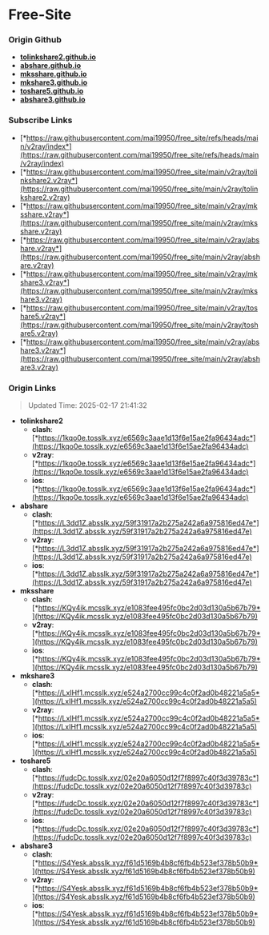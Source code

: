 # Free-Site

### Origin Github

- [**tolinkshare2.github.io**](https://github.com/tolinkshare2/tolinkshare2.github.io)
- [**abshare.github.io**](https://github.com/abshare/abshare.github.io)
- [**mksshare.github.io**](https://github.com/mksshare/mksshare.github.io)
- [**mkshare3.github.io**](https://github.com/mkshare3/mkshare3.github.io)
- [**toshare5.github.io**](https://github.com/toshare5/toshare5.github.io)
- [**abshare3.github.io**](https://github.com/abshare3/abshare3.github.io)

### Subscribe Links

- [*https://raw.githubusercontent.com/mai19950/free_site/refs/heads/main/v2ray/index*](https://raw.githubusercontent.com/mai19950/free_site/refs/heads/main/v2ray/index)
- [*https://raw.githubusercontent.com/mai19950/free_site/main/v2ray/tolinkshare2.v2ray*](https://raw.githubusercontent.com/mai19950/free_site/main/v2ray/tolinkshare2.v2ray)
- [*https://raw.githubusercontent.com/mai19950/free_site/main/v2ray/mksshare.v2ray*](https://raw.githubusercontent.com/mai19950/free_site/main/v2ray/mksshare.v2ray)
- [*https://raw.githubusercontent.com/mai19950/free_site/main/v2ray/abshare.v2ray*](https://raw.githubusercontent.com/mai19950/free_site/main/v2ray/abshare.v2ray)
- [*https://raw.githubusercontent.com/mai19950/free_site/main/v2ray/mkshare3.v2ray*](https://raw.githubusercontent.com/mai19950/free_site/main/v2ray/mkshare3.v2ray)
- [*https://raw.githubusercontent.com/mai19950/free_site/main/v2ray/toshare5.v2ray*](https://raw.githubusercontent.com/mai19950/free_site/main/v2ray/toshare5.v2ray)
- [*https://raw.githubusercontent.com/mai19950/free_site/main/v2ray/abshare3.v2ray*](https://raw.githubusercontent.com/mai19950/free_site/main/v2ray/abshare3.v2ray)

### Origin Links

> Updated Time: 2025-02-17 21:41:32

- **tolinkshare2**
  - **clash**: [*https://1kqo0e.tosslk.xyz/e6569c3aae1d13f6e15ae2fa96434adc*](https://1kqo0e.tosslk.xyz/e6569c3aae1d13f6e15ae2fa96434adc)
  - **v2ray**: [*https://1kqo0e.tosslk.xyz/e6569c3aae1d13f6e15ae2fa96434adc*](https://1kqo0e.tosslk.xyz/e6569c3aae1d13f6e15ae2fa96434adc)
  - **ios**: [*https://1kqo0e.tosslk.xyz/e6569c3aae1d13f6e15ae2fa96434adc*](https://1kqo0e.tosslk.xyz/e6569c3aae1d13f6e15ae2fa96434adc)
- **abshare**
  - **clash**: [*https://L3dd1Z.absslk.xyz/59f31917a2b275a242a6a975816ed47e*](https://L3dd1Z.absslk.xyz/59f31917a2b275a242a6a975816ed47e)
  - **v2ray**: [*https://L3dd1Z.absslk.xyz/59f31917a2b275a242a6a975816ed47e*](https://L3dd1Z.absslk.xyz/59f31917a2b275a242a6a975816ed47e)
  - **ios**: [*https://L3dd1Z.absslk.xyz/59f31917a2b275a242a6a975816ed47e*](https://L3dd1Z.absslk.xyz/59f31917a2b275a242a6a975816ed47e)
- **mksshare**
  - **clash**: [*https://KQy4ik.mcsslk.xyz/e1083fee495fc0bc2d03d130a5b67b79*](https://KQy4ik.mcsslk.xyz/e1083fee495fc0bc2d03d130a5b67b79)
  - **v2ray**: [*https://KQy4ik.mcsslk.xyz/e1083fee495fc0bc2d03d130a5b67b79*](https://KQy4ik.mcsslk.xyz/e1083fee495fc0bc2d03d130a5b67b79)
  - **ios**: [*https://KQy4ik.mcsslk.xyz/e1083fee495fc0bc2d03d130a5b67b79*](https://KQy4ik.mcsslk.xyz/e1083fee495fc0bc2d03d130a5b67b79)
- **mkshare3**
  - **clash**: [*https://LxIHf1.mcsslk.xyz/e524a2700cc99c4c0f2ad0b48221a5a5*](https://LxIHf1.mcsslk.xyz/e524a2700cc99c4c0f2ad0b48221a5a5)
  - **v2ray**: [*https://LxIHf1.mcsslk.xyz/e524a2700cc99c4c0f2ad0b48221a5a5*](https://LxIHf1.mcsslk.xyz/e524a2700cc99c4c0f2ad0b48221a5a5)
  - **ios**: [*https://LxIHf1.mcsslk.xyz/e524a2700cc99c4c0f2ad0b48221a5a5*](https://LxIHf1.mcsslk.xyz/e524a2700cc99c4c0f2ad0b48221a5a5)
- **toshare5**
  - **clash**: [*https://fudcDc.tosslk.xyz/02e20a6050d12f7f8997c40f3d39783c*](https://fudcDc.tosslk.xyz/02e20a6050d12f7f8997c40f3d39783c)
  - **v2ray**: [*https://fudcDc.tosslk.xyz/02e20a6050d12f7f8997c40f3d39783c*](https://fudcDc.tosslk.xyz/02e20a6050d12f7f8997c40f3d39783c)
  - **ios**: [*https://fudcDc.tosslk.xyz/02e20a6050d12f7f8997c40f3d39783c*](https://fudcDc.tosslk.xyz/02e20a6050d12f7f8997c40f3d39783c)
- **abshare3**
  - **clash**: [*https://S4Yesk.absslk.xyz/f61d5169b4b8cf6fb4b523ef378b50b9*](https://S4Yesk.absslk.xyz/f61d5169b4b8cf6fb4b523ef378b50b9)
  - **v2ray**: [*https://S4Yesk.absslk.xyz/f61d5169b4b8cf6fb4b523ef378b50b9*](https://S4Yesk.absslk.xyz/f61d5169b4b8cf6fb4b523ef378b50b9)
  - **ios**: [*https://S4Yesk.absslk.xyz/f61d5169b4b8cf6fb4b523ef378b50b9*](https://S4Yesk.absslk.xyz/f61d5169b4b8cf6fb4b523ef378b50b9)
